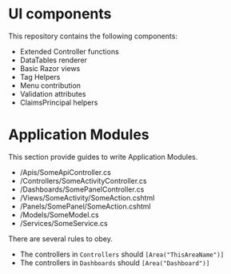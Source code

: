 # UI components

This repository contains the following components:

- Extended Controller functions
- DataTables renderer
- Basic Razor views
- Tag Helpers
- Menu contribution
- Validation attributes
- ClaimsPrincipal helpers



# Application Modules

This section provide guides to write Application Modules.

- /Apis/SomeApiController.cs
- /Controllers/SomeActivityController.cs
- /Dashboards/SomePanelController.cs
- /Views/SomeActivity/SomeAction.cshtml
- /Panels/SomePanel/SomeAction.cshtml
- /Models/SomeModel.cs
- /Services/SomeService.cs

There are several rules to obey.

- The controllers in `Controllers` should `[Area("ThisAreaName")]`
- The controllers in `Dashboards` should `[Area("Dashboard")]`